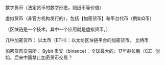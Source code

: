 数字货币（法定货币的数字形态，跟纸币等价值）

虚拟货币（非官方机构发行的），包括【加密货币】和平台代币（例如Q币）


（区块链是一个技术，其中一个应用就是虚拟货币。）

几种加密货币：
以太币（ETH）：以太坊区块链平台的加密货币。
比特币

加密货币交易所：
Bybit
币安（binance）：全球最大的，17年赵长鹏（CZ）创始，后来中国禁止加密货币交易？
